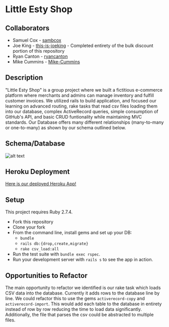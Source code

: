 # Little Esty Shop

## Collaborators
- Samuel Cox - [sambcox](https://www.github.com/sambcox)
- Joe King - [this-is-joeking](https://www.github.com/this-is-joeking) - Completed entirety of the bulk discount portion of this repository
- Ryan Canton - [ryancanton](https://www.github.com/ryancanton)
- Mike Cummins - [Mike-Cummins](https://www.github.com/Mike-Cummins)

## Description

"Little Esty Shop" is a group project where we built a fictitious e-commerce platform where merchants and admins can manage inventory and fulfill customer invoices. We utilized rails to build application, and focused our learning on advanced routing, rake tasks that read csv files loading them into our database, complex ActiveRecord queries, simple consumption of GitHub's API, and basic CRUD funtionality while maintaining MVC standards. Our Database offers many different relationships (many-to-many or one-to-many) as shown by our schema outlined below.

## Schema/Database
   
   ![alt text](https://i.ibb.co/LNKtnLD/Screen-Shot-2023-01-13-at-2-17-17-PM.png "Database/Schema Image")

## Heroku Deployment
   [Here is our deployed Heroku App!](https://secure-cliffs-86927.herokuapp.com)

## Setup

This project requires Ruby 2.7.4.

* Fork this repository
* Clone your fork
* From the command line, install gems and set up your DB:
    * `bundle`
    * `rails db:{drop,create,migrate}`
    * `rake csv_load:all`
* Run the test suite with `bundle exec rspec`.
* Run your development server with `rails s` to see the app in action.

## Opportunities to Refactor

The main opportunity to refactor we identified is our rake task which loads CSV data into the database. Currently it adds rows to the database line by line. We could refactor this to use the gems `activerecord-copy` and `activerecord-import`. This would add each table to the database in entirety instead of row by row reducing the time to load data significantly. Additionally, the file that parses the csv could be abstracted to multiple files.

